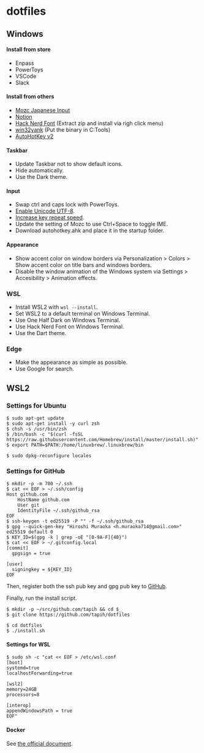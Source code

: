 # dotfiles

## Windows

#### Install from store

- Enpass
- PowerToys
- VSCode
- Slack

#### Install from others

- [Mozc Japanese Input](https://www.google.co.jp/ime/)
- [Notion](https://www.notion.so/desktop/windows)
- [Hack Nerd Font](https://www.nerdfonts.com/font-downloads) (Extract zip and install via righ click menu)
- [win32yank](https://github.com/equalsraf/win32yank) (Put the binary in C:Tools)
- [AutoHotKey v2](https://www.autohotkey.com/)

#### Taskbar

- Update Taskbar not to show default icons.
- Hide automatically.
- Use the Dark theme.

#### Input

- Swap ctrl and caps lock with PowerToys.
- [Enable Unicode UTF-8](https://togeonet.co.jp/post-13850).
- [Increase key repeat speed](https://www.pasoble.jp/windows/10/keyboard-sokudo-settei.html).
- Update the setting of Mozc to use Ctrl+Space to toggle IME.
- Download autohotkey.ahk and place it in the startup folder.

#### Appearance

- Show accent color on window borders via Personalization > Colors > Show accent color on title bars and windows borders.
- Disable the window animation of the Windows system via Settings > Accesibility > Animation effects.

### WSL

- Install WSL2 with `wsl --install`.
- Set WSL2 to a default terminal on Windows Terminal.
- Use One Half Dark on Windows Terminal. 
- Use Hack Nerd Font on Windows Terminal.
- Use the Dart theme.

### Edge

- Make the appearance as simple as possible.
- Use Google for search.

## WSL2

### Settings for Ubuntu

```console
$ sudo apt-get update
$ sudo apt-get install -y curl zsh
$ chsh -s /usr/bin/zsh
$ /bin/bash -c "$(curl -fsSL https://raw.githubusercontent.com/Homebrew/install/master/install.sh)"
$ export PATH=$PATH:/home/linuxbrew/.linuxbrew/bin

$ sudo dpkg-reconfigure locales
```

### Settings for GitHub

```console
$ mkdir -p -m 700 ~/.ssh
$ cat << EOF > ~/.ssh/config
Host github.com
    HostName github.com
    User git
    IdentityFile ~/.ssh/github_rsa
EOF
$ ssh-keygen -t ed25519 -P "" -f ~/.ssh/github_rsa
$ gpg --quick-gen-key "Hiroshi Muraoka <h.muraoka714@gmail.com>" ed25519 default 0
$ KEY_ID=$(gpg -k | grep -oE "[0-9A-F]{40}")
$ cat << EOF > ~/.gitconfig.local
[commit]
  gpgsign = true

[user]
  signingkey = ${KEY_ID}
EOF
```

Then, register both the ssh pub key and gpg pub key to [GitHub](https://github.com/settings/keys).

Finally, run the install script.

```Console
$ mkdir -p ~/src/github.com/tapih && cd $_
$ git clone https://github.com/tapih/dotfiles

$ cd dotfiles
$ ./install.sh
```

#### Settings for WSL

```console
$ sudo sh -c "cat << EOF > /etc/wsl.conf
[boot]
systemd=true
localhostForwarding=true

[wsl2]
memory=24GB
processors=8

[interop]
appendWindowsPath = true
EOF"
```

#### Docker

See [the official document](https://docs.docker.com/engine/install/ubuntu/#install-using-the-repository).

